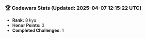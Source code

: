 ### 🏆 Codewars Stats (Updated: 2025-04-07 12:15:22 UTC)

- **Rank:** 8 kyu
- **Honor Points:** 3
- **Completed Challenges:** 1
